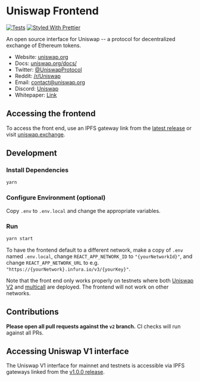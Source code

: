 # Uniswap Frontend


[![Tests](https://github.com/Uniswap/uniswap-frontend/workflows/Tests/badge.svg)](https://github.com/Uniswap/uniswap-frontend/actions?query=workflow%3ATests)
[![Styled With Prettier](https://img.shields.io/badge/code_style-prettier-ff69b4.svg)](https://prettier.io/)

An open source interface for Uniswap -- a protocol for decentralized exchange of Ethereum tokens.

- Website: [uniswap.org](https://uniswap.org/)
- Docs: [uniswap.org/docs/](https://uniswap.org/docs/)
- Twitter: [@UniswapProtocol](https://twitter.com/UniswapProtocol)
- Reddit: [/r/Uniswap](https://www.reddit.com/r/Uniswap/)
- Email: [contact@uniswap.org](mailto:contact@uniswap.org)
- Discord: [Uniswap](https://discord.gg/Y7TF6QA)
- Whitepaper: [Link](https://hackmd.io/C-DvwDSfSxuh-Gd4WKE_ig)

## Accessing the frontend

To access the front end, use an IPFS gateway link from the
[latest release](https://github.com/Uniswap/uniswap-frontend/releases/latest)
or visit [uniswap.exchange](https://uniswap.exchange).

## Development

### Install Dependencies

```bash
yarn
```

### Configure Environment (optional)

Copy `.env` to `.env.local` and change the appropriate variables.

### Run

```bash
yarn start
```

To have the frontend default to a different network, make a copy of `.env` named `.env.local`, 
change `REACT_APP_NETWORK_ID` to `"{yourNetworkId}"`, and change `REACT_APP_NETWORK_URL` to e.g. 
`"https://{yourNetwork}.infura.io/v3/{yourKey}"`. 

Note that the front end only works properly on testnets where both 
[Uniswap V2](https://uniswap.org/docs/v2/smart-contracts/factory/) and 
[multicall](https://github.com/makerdao/multicall) are deployed.
The frontend will not work on other networks.

## Contributions

**Please open all pull requests against the `v2` branch.** 
CI checks will run against all PRs. 

## Accessing Uniswap V1 interface

The Uniswap V1 interface for mainnet and testnets is accessible via IPFS gateways linked 
from the [v1.0.0 release](https://github.com/Uniswap/uniswap-frontend/releases/tag/v1.0.0).
